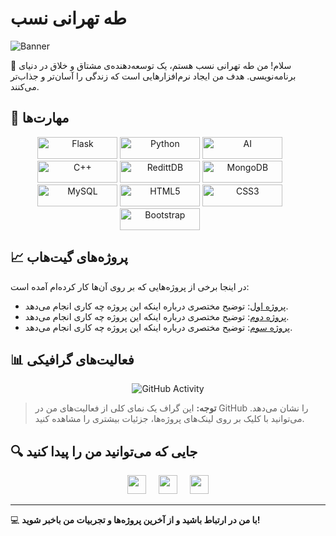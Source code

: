 # طه تهرانی نسب

![Banner](https://via.placeholder.com/1200x300?text=Taha+Tehrani+Nasab+-+Developer)

👋 سلام! من طه تهرانی نسب هستم، یک توسعه‌دهنده‌ی مشتاق و خلاق در دنیای برنامه‌نویسی. هدف من ایجاد نرم‌افزارهایی است که زندگی را آسان‌تر و جذاب‌تر می‌کنند.

## 🔧 مهارت‌ها

<div style="width:95%" align="center">
	<img style="width:8rem;height:35px;" src="https://img.shields.io/badge/flask-%23323330.svg?style=for-the-badge&logo=flask&logoColor=%23F7DF1E" alt="Flask" title="Flask"/>
	<img style="width:8rem;height:35px;" src="https://img.shields.io/badge/python-%23007ACC.svg?style=for-the-badge&logo=python&logoColor=white" alt="Python" title="Python"/>
	<img style="width:8rem;height:35px;" src="https://img.shields.io/badge/ai-6DA55F?style=for-the-badge&logo=ai&logoColor=white" alt="AI" title="Artificial Intelligence"/>
	<img style="width:8rem;height:35px;" src="https://img.shields.io/badge/c++-%23404d59.svg?style=for-the-badge&logo=cpp&logoColor=%2361DAFB" alt="C++" title="C++"/>
	<img style="width:8rem;height:35px;" src="https://img.shields.io/badge/redittDB-%23E0234E.svg?style=for-the-badge&logo=redittdb&logoColor=white" alt="RedittDB" title="RedittDB"/>
	<img style="width:8rem;height:35px;" src="https://img.shields.io/badge/MongoDB-%234ea94b.svg?style=for-the-badge&logo=mongodb&logoColor=white" alt="MongoDB" title="MongoDB"/>
	<img style="width:8rem;height:35px;" src="https://img.shields.io/badge/mysql-%2300f.svg?style=for-the-badge&logo=mysql&logoColor=white" alt="MySQL" title="MySQL"/>
	<img style="width:8rem;height:35px;" src="https://img.shields.io/badge/html5-%23E34F26.svg?style=for-the-badge&logo=html5&logoColor=white" alt="HTML5" title="HTML5"/>
	<img style="width:8rem;height:35px;" src="https://img.shields.io/badge/css3-%231572B6.svg?style=for-the-badge&logo=css3&logoColor=white" alt="CSS3" title="CSS3"/>
	<img style="width:8rem;height:35px;" src="https://img.shields.io/badge/bootstrap-%23563D7C.svg?style=for-the-badge&logo=bootstrap&logoColor=white" alt="Bootstrap" title="Bootstrap"/>
</div>

## 📈 پروژه‌های گیت‌هاب

در اینجا برخی از پروژه‌هایی که بر روی آن‌ها کار کرده‌ام آمده است:

- [پروژه اول](https://github.com/username/project-one): توضیح مختصری درباره اینکه این پروژه چه کاری انجام می‌دهد.
- [پروژه دوم](https://github.com/username/project-two): توضیح مختصری درباره اینکه این پروژه چه کاری انجام می‌دهد.
- [پروژه سوم](https://github.com/username/project-three): توضیح مختصری درباره اینکه این پروژه چه کاری انجام می‌دهد.

## 📊 فعالیت‌های گرافیکی

<div align="center">
    <img src="https://via.placeholder.com/600x200?text=My+GitHub+Activity+Graph" alt="GitHub Activity" title="GitHub Activity Graph"/>
</div>

> **توجه:** این گراف یک نمای کلی از فعالیت‌های من در GitHub را نشان می‌دهد. می‌توانید با کلیک بر روی لینک‌های پروژه‌ها، جزئیات بیشتری را مشاهده کنید.

## 🔍 جایی که می‌توانید من را پیدا کنید

<!-- <h3 align='center'><i>Social Media Handles</i></h3> -->
<p float="left" align="center">
<a href="https://www.linkedin.com/in/taha-tehrani-nasab/"><img height="30" src="https://cdn.jsdelivr.net/gh/devicons/devicon/icons/linkedin/linkedin-original.svg" /></a>&nbsp;&nbsp;&nbsp;&nbsp;
<a href="https://codepen.io/tahatehran"><img height="30" src="https://www.vectorlogo.zone/logos/codepen/codepen-tile.svg" /></a>&nbsp;&nbsp;&nbsp;&nbsp;
<a href="https://twitter.com/tahatehran"><img height="30" src="https://cdn.jsdelivr.net/gh/devicons/devicon/icons/twitter/twitter-original.svg" /></a>


---

💻 **با من در ارتباط باشید و از آخرین پروژه‌ها و تجربیات من باخبر شوید!**
